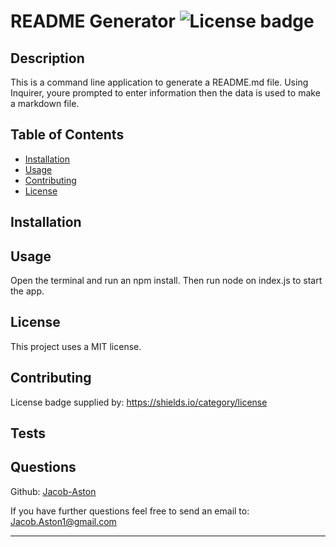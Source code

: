 # README Generator   ![License badge](https://img.shields.io/badge/License-MIT-green)

## Description

This is a command line application to generate a README.md file. Using Inquirer, youre prompted to enter information then the data is used to make a markdown file.

## Table of Contents

- [Installation](#installation)
- [Usage](#usage)
- [Contributing](#contributing)
- [License](#license)
    
## Installation



## Usage

Open the terminal and run an npm install. Then run node on index.js to start the app.

## License

This project uses a MIT license.

## Contributing

License badge supplied by: https://shields.io/category/license

## Tests



## Questions

Github: [Jacob-Aston](https://github.com/Jacob-Aston)

If you have further questions feel free to send an email to: Jacob.Aston1@gmail.com

---